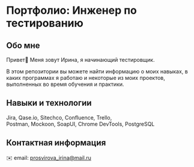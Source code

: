 # Портфолио: Инженер по тестированию

## Обо мне
Привет👋 Меня зовут Ирина, я начинающий тестировщик.  <p>В этом репозитории вы можете найти информацию о моих навыках, в каких программах я работаю и некоторые из моих проектов, выполненных во время обучения и практики.</p>
## Навыки и технологии
<p> Jira, Qase.io, Sitechco, Confluence, Trello, <br> Postman, Mockoon, SoapUI, Chrome DevTools, PostgreSQL</p>

## Контактная информация
✉️ email: prosvirova_irina@mail.ru
